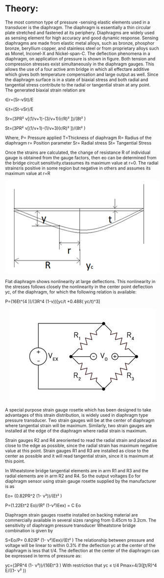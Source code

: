 # Theory:

The most common type of pressure -sensing elastic elements used in a transducer is the diaphragm. The diaphragm is essentially a thin circular plate stretched and fastened at its periphery. Diaphragms are widely used as sensing element for high accuracy and good dynamic response. Sensing diaphragms are made from elastic metal alloys, such as bronze, phosphor bronze, beryllium copper, and stainless steel or from proprietary alloys such as Monel, Inconel-X and Nickel-span-C. 
The deflection phenomena in a diaphragm, on application of pressure is shown in figure.  Both tension and compression stresses exist simultaneously in the diaphragm gauges. This allows the use of a four active arm bridge in which all effectare additive which gives both temperature compensation and large output as well. Since the diaphragm surface is in a state of biaxial stress and both radial and tangential stress contribute to the radial or tangential strain at any point. The generated biaxial strain relation are


∈r=(Sr-νSt)/E


∈t=(St-νSr)/E

Sr=(3PR²  ν[(1/ν+1)-(3/ν+1)(r/R)² ])/(8t²  )

St=(3PR²  ν[(1/ν+1)-(1/ν+3)(r/R)² ])/(8t²  )

Where,
P= Pressure applied
T=Thickness of diaphragm
R= Radius of the diaphragm
r= Position parameter
Sr= Radial stress
St= Tangential Stress

Once the strains are calculated, the change of resistance R of individual gauge is obtained from the gauge factors, then eo can be determined from the bridge circuit sensitivity.εtassumes its maximum value at r=0.  The radial strainεris positive in some region but negative in others and assumes its maximum value at r=R
 
<center><img src="images/figure1.png" title="" /></center>

Flat diaphragm shows nonlinearity at large deflections. This nonlinearity in the stresses follows closely the nonlinearity in the center point deflection yc, of the diaphragm, for which the following relation is available:

P=(16Et^(4 ))/(3R^4 (1-ν))[yc/t  +0.488( yc/t)^3]

<center><img src="images/figure2.png" title="" /></center>

A special purpose strain gauge rosette which has been designed to take advantages of this strain distribution, is widely used in diaphragm type pressure transducer. Two strain gauges will be at the center of diaphragm where tangential strain will be maximum. Similarly, two strain gauges are installed at the edge of the diaphragm where radial strain is maximum. 

Strain gauges R2 and R4 areoriented to read the radial strain and placed as close to the edge as possible, since the radial strain has maximum negative value at this point. Strain gauges R1 and R3 are installed as close to the center as possible and it will read tangential strain, since it is maximum at this point.

In Wheatstone bridge tangential elements are in arm R1 and R3 and the radial elements are in arm R2 and R4. So the output voltages Eo for diaphragm sensor using strain gauge rosette supplied by the manufacturer is as

Eo= (0.82PR^2 (1- ν²))/(Et² )


P=(1.22Et^2 Eo)/(R² (1-ν²)Eex) = C Eo

Diaphragm strain gauges rosette installed on backing material are commercially available in several sizes ranging from 0.45cm to 3.2cm. The sensitivity of diaphragm pressure transducer Wheatstone bridge combination is given by 

S=Eo/P= 0.82(R² (1- ν²)Eex)/(Et² )
The relationship between pressure and voltage will be linear to within 0.3% if the deflection yc at the center of the diaphragm is less that t/4. The deflection at the center of the diaphragm can be expressed in terms of pressure as:

yc=(3PR^4 (1- ν²))/(16Et^3 )
With restriction that yc ≤  t/4
Pmax=4/3(〖t/R)^4  E/((1- ν² ))



